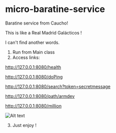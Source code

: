 # micro-baratine-service


Baratine service from Caucho!

This is like a Real Madrid Galácticos !

I can't find another words.

1. Run from Main class
2. Access links:

 http://127.0.0.1:8080/health
 
 http://127.0.0.1:8080/doPing
 
 http://127.0.0.1:8080/search?token=secretmessage
 
 http://127.0.0.1:8080/path/armdev
 
 http://127.0.0.1:8080/million
 

![Alt text](http://www.squawka.com/news/wp-content/uploads/2015/11/WhichGalaticoAreYou.jpg "Baratine Galácticos")


3. Just enjoy !
 

